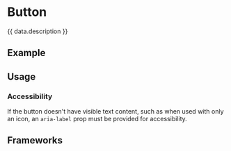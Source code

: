 <script setup>
  import Vue from './vue.md';
  import Elements from './elements.md';
  import React from './react.md';
  import Android from './android.md';
  import iOS from './ios.md';
  import data from './data.json';
  import { mapFrameworkStatuses } from '../utils.js';
</script>

# Button

{{ data.description }}

<components-status v-bind="mapFrameworkStatuses(data.frameworks)" />

## Example
<ThemeSwitcher />
<button-example />

## Usage

<component-design-guidelines name="Warp - Components / Button" link="https://www.figma.com/file/nkiRpuVu6XRfvY96BA80H8/Components-overview?type=design&node-id=384-34743&mode=design" />

### Accessibility
If the button doesn't have visible text content, such as when used with only an
icon, an `aria-label` prop must be provided for accessibility.

<component-questions />

## Frameworks

<tabs-content>
  <template #react>
    <react />
  </template>
  <template #vue>
    <vue />
  </template>
  <template #elements>
    <elements />
  </template>
  <template #android>
    <android />
  </template>
    <template #iOS>
    <iOS />
  </template>
</tabs-content>